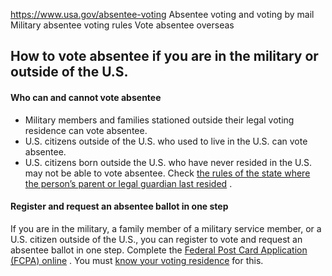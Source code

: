 

https://www.usa.gov/absentee-voting
Absentee voting and voting by mail
Military absentee voting rules
Vote absentee overseas

How to vote absentee if you are in the military or outside of the U.S.
----------------------------------------------------------------------

#### **Who can and cannot vote absentee**

* Military members and families stationed outside their legal voting residence can vote absentee.
* U.S. citizens outside of the U.S. who used to live in the U.S. can vote absentee.
* U.S. citizens born outside the U.S. who have never resided in the U.S. may not be able to vote absentee. Check
  [the rules of the state where the person’s parent or legal guardian last resided](https://www.fvap.gov/citizen-voter/reside)
  .

#### **Register and request an absentee ballot in one step**

If you are in the military, a family member of a military service member, or a U.S. citizen outside of the U.S., you can register to vote and request an absentee ballot in one step. Complete the
[Federal Post Card Application (FCPA) online](https://www.fvap.gov/fpca-privacy-notice)
. You must
[know your voting residence](https://www.fvap.gov/info/laws/voting-residence)
for this.
